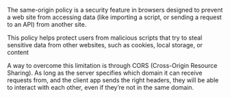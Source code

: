 The same-origin policy is a security feature in browsers designed to prevent a web site from accessing data (like importing a script, or sending a request to an API) from another site.

This policy helps protect users from malicious scripts that try to steal sensitive data from other websites, such as cookies, local storage, or content

A way to overcome this limitation is through CORS (Cross-Origin Resource Sharing). As long as the server specifies which domain it can receive requests from, and the client app sends the right headers, they will be able to interact with each other, even if they’re not in the same domain.